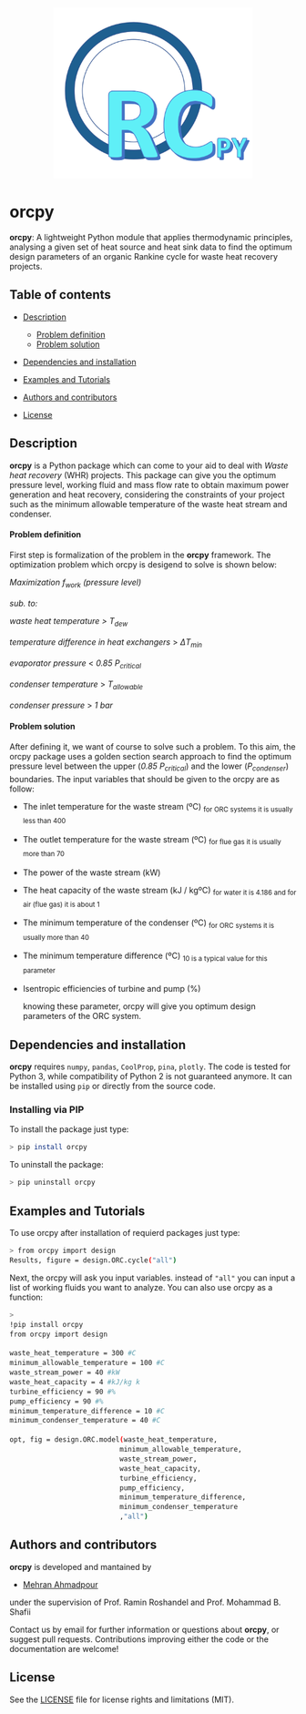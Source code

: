 <div align="center"> <img src="https://raw.githubusercontent.com/mehran-hmdpr/orcpy/main/orcpy.png" width="350" height="300" >

<div align="left">

# orcpy
**orcpy**: A lightweight Python module that applies thermodynamic principles, analysing a given set of heat source and heat sink data to find the optimum design parameters of an organic Rankine cycle for waste heat recovery projects.



## Table of contents
* [Description](#description)
     * [Problem definition](#problem-definition)
     * [Problem solution](#problem-solution)

* [Dependencies and installation](#dependencies-and-installation)

* [Examples and Tutorials](#examples-and-tutorials)

* [Authors and contributors](#authors-and-contributors)

* [License](#license)

## Description
**orcpy** is a Python package which can come to your aid to deal with *Waste heat recovery* (WHR) projects. This package can give you the optimum pressure level, working fluid and mass flow rate to obtain maximum power generation and heat recovery, considering the constraints of your project such as the minimum allowable temperature of the waste heat stream and condenser.

#### Problem definition
First step is formalization of the problem in the **orcpy** framework. The optimization problem which orcpy is desigend to solve is shown below:


*Maximization*   *f<sub>work<sub>* *(pressure level)*

   *sub. to:*
  

  
  *waste heat temperature > T<sub>dew<sub>*
  
  *temperature difference in heat exchangers* > $\Delta$*T<sub>min<sub>*
  
  *evaporator pressure* < *0.85 P<sub>critical<sub>* 
  
  *condenser temperature* > *T<sub>allowable<sub>*
  
  *condenser pressure* > *1 bar*
          
#### Problem solution
  
After defining it, we want of course to solve such a problem. To this aim, the orcpy package uses a golden section search approach to find the optimum pressure level between the upper (*0.85 P<sub>critical<sub>*) and the lower (*P<sub>condenser<sub>*) boundaries. The input variables that should be given to the orcpy are as follow:
  
- The inlet temperature for the waste stream (ºC) <sub>for ORC systems it is usually less than 400<sub>
- The outlet temperature for the waste stream (ºC) <sub>for flue gas it is usually more than 70<sub>
- The power of the waste stream (kW) 
- The heat capacity of the waste stream (kJ / kgºC) <sub>for water it is 4.186 and for air (flue gas) it is about 1<sub>
- The minimum temperature of the condenser (ºC) <sub>for ORC systems it is usually more than 40<sub>
- The minimum temperature difference (ºC) <sub>10 is a typical value for this parameter<sub>
- Isentropic efficiencies of turbine and pump (%)

  knowing these parameter, orcpy will give you optimum design parameters of the ORC system.
  
## Dependencies and installation
**orcpy** requires `numpy`, `pandas`, `CoolProp`, `pina`, `plotly`. The code is tested for Python 3, while compatibility of Python 2 is not guaranteed anymore. It can be installed using `pip` or directly from the source code.

### Installing via PIP
To install the package just type:
```bash
> pip install orcpy
```
To uninstall the package:
```bash
> pip uninstall orcpy
```
## Examples and Tutorials
To use orcpy after installation of requierd packages just type:
  ```bash
> from orcpy import design
  Results, figure = design.ORC.cycle("all")
```
Next, the orcpy will ask you input variables. instead of `"all"` you can input a list of working fluids you want to analyze.
You can also use orcpy as a function:
  ```bash
>
!pip install orcpy
from orcpy import design

waste_heat_temperature = 300 #C
minimum_allowable_temperature = 100 #C
waste_stream_power = 40 #kW
waste_heat_capacity = 4 #kJ/kg k
turbine_efficiency = 90 #%
pump_efficiency = 90 #%
minimum_temperature_difference = 10 #C
minimum_condenser_temperature = 40 #C

opt, fig = design.ORC.model(waste_heat_temperature,
                             minimum_allowable_temperature,
                             waste_stream_power,
                             waste_heat_capacity,
                             turbine_efficiency,
                             pump_efficiency,
                             minimum_temperature_difference,
                             minimum_condenser_temperature
                             ,"all")
```
## Authors and contributors
**orcpy** is developed and mantained by
* [Mehran Ahmadpour](mailto:mehran.hmdpr@gmail.com)

under the supervision of Prof. Ramin Roshandel and Prof. Mohammad B. Shafii

Contact us by email for further information or questions about **orcpy**, or suggest pull requests. Contributions improving either the code or the documentation are welcome!

## License

See the [LICENSE](https://github.com/mehran-hmdpr/orcpy/blob/main/LICENSE) file for license rights and limitations (MIT).

   
